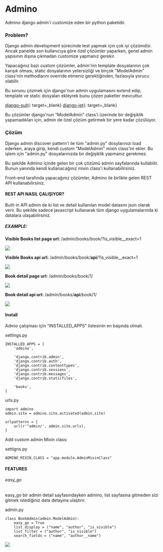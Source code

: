 # Admino

Admino django admin'i customize eden bir python paketidir. 

### Problem?
Django admin development sürecinde test yapmak için çok iyi çözümdür. Ancak panelde son kullanıcıya göre özel çözümler yaparken, genel admin yapısının dışına çıkmadan customize yapmanız gerekir. 

Yapacağınız bazı custom çözümler, admin'nin template dosyalarının çok karışık olması, static dosyalarının yetersizliği ve birçok "ModelAdmin" class'nin methodlarını override etmeniz gerektiğinden, fazlasıyla yorucu olabilir. 

Bu sorunu çözmek için django'nun admin uygulamasını extend edip, template ve static dosyaları ekleyrek bunu çözen paketler mevcuttur. 

[django-suit](https://github.com/darklow/django-suit){: target=_blank}
[django-jet](https://github.com/geex-arts/django-jet){: target=_blank}

Bu çözümler django'nun "ModelAdmin" class'i üzerinde bir değişiklik yapamadıkları için, admin de özel çözüm getirmek bir yere kadar çözülüyor.

### Çözüm

Django admin discover pattern'i ile tüm "admin.py" dosylarınızı load ederken, araya girip, kendi custom "ModelAdmin" mixin class'ini ekler. Bu işlem için "admin.py" dosyalarınızda bir değişiklik yapmanız gerekmez.

Bu şekilde Admino içinde gelen bir çok çözümü admin sayfalarında kullabilir. Bunun yanında kendi kullanacağınız mixin class'i kullanabilirsiniz. 

Front-end tarafında yapacağınız çözümler, Admino ile birlikte gelen REST API kullanabilirsiniz. 

#### REST API NASIL ÇALIŞIYOR?

Built-in API admin de ki list ve detail kullanılan model datasını json olarak verir. Bu şekilde sadece javascript kullanarak tüm django uygulamalarında ki datalara ulaşabilirsiniz. 

##### EXAMPLE:

**Visible Books list page url:** /admin/books/book/?is_visible__exact=1

![](http://oi67.tinypic.com/2dqkfbs.jpg)

**Visible Books api url:** /admin/books/book/**api**/?is_visible__exact=1

![](http://oi65.tinypic.com/dwp5i.jpg)


**Book detail page url:** /admin/books/book/1/

![](http://oi67.tinypic.com/2sbvhmx.jpg)


**Book detail api url:** /admin/books/**api**/book/1/

![](http://oi66.tinypic.com/zxlkc6.jpg)


#### Install
Admio çalışması için "INSTALLED_APPS" listesinin en başında olmalı.
    
settings.py
    
    INSTALLED_APPS = [
        'admino',
    
        'django.contrib.admin',
        'django.contrib.auth',
        'django.contrib.contenttypes',
        'django.contrib.sessions',
        'django.contrib.messages',
        'django.contrib.staticfiles',
    
        'books',
    ]

urls.py

    import admino
    admin.site = admino.site.activated(admin.site)
    
    urlpatterns = [
        url(r'^admin/', admin.site.urls),
    ]


Add custom admin Mixin class:

settigns.py

    ADMINO_MIXIN_CLASS = "app.module.AdminMixinClass"
    
    
#### FEATURES

###### easy_go

easy_go bir admin detail sayfasındayken admino, list sayfasina gitmeden sizi gitmek istediğiniz data detayına ulaştırır.

admin.py

    class BookAdmin(admin.ModelAdmin):
        easy_go = True
        list_display = ("name", "author", "is_visible")
        list_filter = ("author", "is_visible")
        search_fields = ("name", "author__name")


![](http://oi64.tinypic.com/34dnl.jpg)
  





